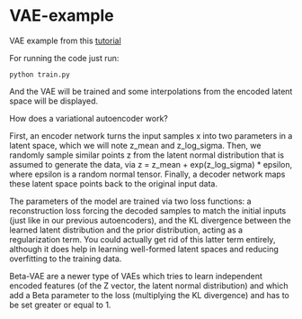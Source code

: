 # VAE-example

VAE example from this [tutorial](https://blog.keras.io/building-autoencoders-in-keras.html)

For running the code just run:
```
python train.py
```

And the VAE will be trained and some interpolations from the encoded latent space will be displayed.

How does a variational autoencoder work?

First, an encoder network turns the input samples x into two parameters in a latent space, which we will note z_mean and z_log_sigma. Then, we randomly sample similar points z from the latent normal distribution that is assumed to generate the data, via z = z_mean + exp(z_log_sigma) * epsilon, where epsilon is a random normal tensor. Finally, a decoder network maps these latent space points back to the original input data.

The parameters of the model are trained via two loss functions: a reconstruction loss forcing the decoded samples to match the initial inputs (just like in our previous autoencoders), and the KL divergence between the learned latent distribution and the prior distribution, acting as a regularization term. You could actually get rid of this latter term entirely, although it does help in learning well-formed latent spaces and reducing overfitting to the training data.

Beta-VAE are a newer type of VAEs which tries to learn independent encoded features (of the Z vector, the latent normal distribution) and which add a Beta parameter to the loss (multiplying the KL divergence) and has to be set greater or equal to 1.
